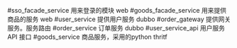 #sso_facade_service
用来登录的模块 web
#goods_facade_service
用来提供商品的服务 web
#user_service
提供用户服务 dubbo
#order_gateway
提供网关服务。服务路由
#order_service
订单服务 dubbo
#user_service_api
用户服务 API 接口
#goods_service
商品服务，采用的python thritf